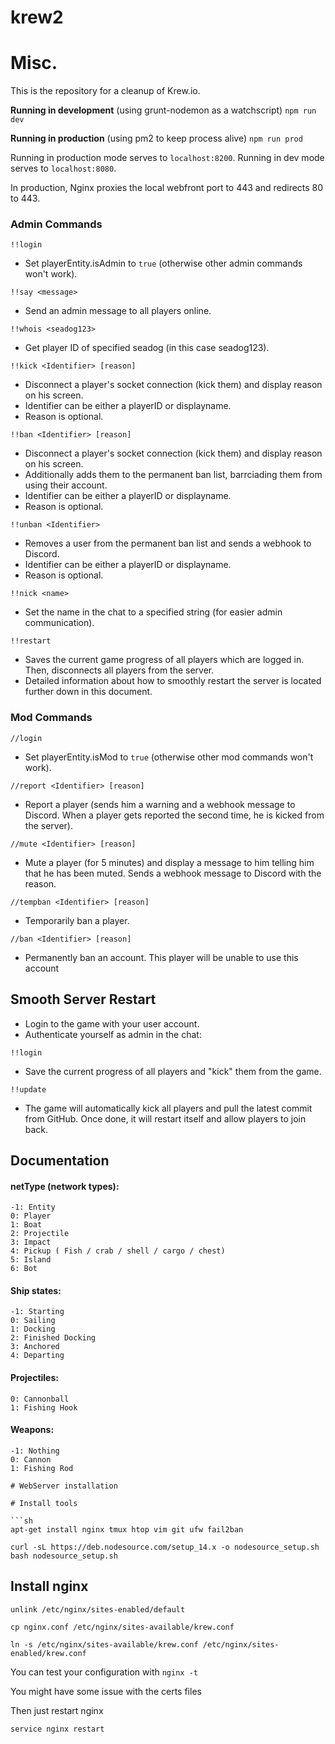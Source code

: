 # krew2

# Misc.

This is the repository for a cleanup of Krew.io.

**Running in development** (using grunt-nodemon as a watchscript)
``npm run dev``

**Running in production** (using pm2 to keep process alive)
``npm run prod``

Running in production mode serves to ``localhost:8200``.
Running in dev mode serves to ``localhost:8080``.

In production, Nginx proxies the local webfront port to 443 and redirects 80 to 443. 

### Admin Commands
 ```
 !!login
 ```
 - Set playerEntity.isAdmin to ``true`` (otherwise other admin commands won't work).

 ```
 !!say <message>
 ```
 - Send an admin message to all players online.

 ```
 !!whois <seadog123>
 ```
 - Get player ID of specified seadog (in this case seadog123).

 ```
 !!kick <Identifier> [reason]
 ```
 - Disconnect a player's socket connection (kick them) and display reason on his screen.
 - Identifier can be either a playerID or displayname.
 - Reason is optional.

 ```
 !!ban <Identifier> [reason]
 ```
 - Disconnect a player's socket connection (kick them) and display reason on his screen.
 - Additionally adds them to the permanent ban list, barrciading them from using their account.
 - Identifier can be either a playerID or displayname.
 - Reason is optional.

 ```
 !!unban <Identifier>
 ```
 - Removes a user from the permanent ban list and sends a webhook to Discord.
 - Identifier can be either a playerID or displayname.
 - Reason is optional.

 ```
 !!nick <name>
 ```
 - Set the name in the chat to a specified string (for easier admin communication).

 ```
 !!restart
 ```
 - Saves the current game progress of all players which are logged in. Then, disconnects all players from the server.
 - Detailed information about how to smoothly restart the server is located further down in this document.

 ### Mod Commands
 ```
 //login
 ```
 - Set playerEntity.isMod to ``true`` (otherwise other mod commands won't work).

 ```
 //report <Identifier> [reason]
 ```
 - Report a player (sends him a warning and a webhook message to Discord. When a player gets reported the second time, he is kicked from the server).

 ```
 //mute <Identifier> [reason]
 ```
 - Mute a player (for 5 minutes) and display a message to him telling him that he has been muted. Sends a webhook message to Discord with the reason.

 ```
 //tempban <Identifier> [reason]
 ```
 - Temporarily ban a player.

 ```
 //ban <Identifier> [reason]
 ```
 - Permanently ban an account. This player will be unable to use this account

## Smooth Server Restart
 - Login to the game with your user account.
 - Authenticate yourself as admin in the chat:
 ```
 !!login
 ```

 - Save the current progress of all players and "kick" them from the game.
 ```
 !!update
 ```
 - The game will automatically kick all players and pull the latest commit from GitHub. Once done, it will restart itself and allow players to join back.

## Documentation

#### netType (network types):
 ```
 -1: Entity
 0: Player
 1: Boat
 2: Projectile
 3: Impact
 4: Pickup ( Fish / crab / shell / cargo / chest)
 5: Island
 6: Bot
 ```

#### Ship states:
 ```
 -1: Starting
 0: Sailing
 1: Docking
 2: Finished Docking
 3: Anchored
 4: Departing
 ```

#### Projectiles:
 ```
 0: Cannonball
 1: Fishing Hook
 ```

#### Weapons:
 ```
 -1: Nothing
 0: Cannon
 1: Fishing Rod

# WebServer installation

# Install tools

```sh
apt-get install nginx tmux htop vim git ufw fail2ban

curl -sL https://deb.nodesource.com/setup_14.x -o nodesource_setup.sh
bash nodesource_setup.sh
```

## Install nginx

```
unlink /etc/nginx/sites-enabled/default

cp nginx.conf /etc/nginx/sites-available/krew.conf

ln -s /etc/nginx/sites-available/krew.conf /etc/nginx/sites-enabled/krew.conf
```

You can test your configuration with `nginx -t`

You might have some issue with the certs files

Then just restart nginx

```
service nginx restart
```

